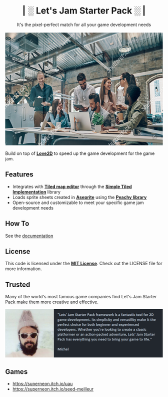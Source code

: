 <h1 align="center">| ░ Let's Jam Starter Pack ░ |</h1>
<p align="center">
 It's the pixel-perfect match for all your game development needs<br/><br/>
  <img src="docs/letsjam.png" alt="Let's Jam Starter Pack" width="640" height="360">
</p>

Build on top of [**Love2D**][Love2D] to speed up the game development for the game jam.<br/> 

## Features
- Integrates with [**Tiled map editor**][Tiled] through the [**Simple Tiled Implementation**][STI] library
- Loads sprite sheets created in [**Aseprite**][Asesprite] using the [**Peachy library**][Peachy]
- Open-source and customizable to meet your specific game jam development needs

## How To

See the [documentation](DOCS.md)

## License
This code is licensed under the [**MIT License**][MIT]. Check out the LICENSE file for more information.

## Trusted
Many of the world's most famous game companies find Let's Jam Starter Pack make them more creative and effective.
<p align="center"><img src="docs/michelreview.png" alt="Real Review, 100% Not Fake" /></p>

## Games
- https://superneon.itch.io/uau
- https://superneon.itch.io/seed-meilleur


[Love2D]: https://love2d.org
[STI]: https://github.com/karai17/Simple-Tiled-Implementation
[MIT]: http://www.opensource.org/licenses/mit-license.html
[Asesprite]: https://www.aseprite.org/
[Peachy]: https://github.com/josh-perry/peachy
[Tiled]: https://www.mapeditor.org/

